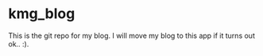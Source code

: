 kmg_blog
========
This is the git repo for my blog. I will move my blog to this app if it turns out ok.. :).
